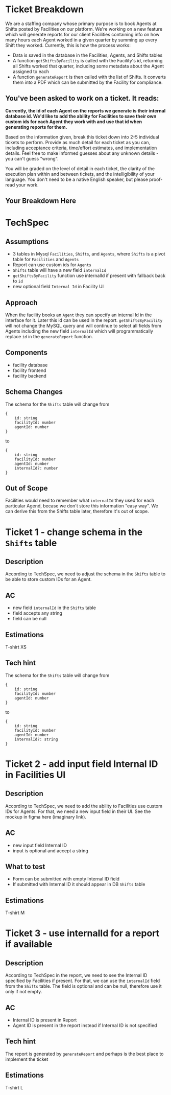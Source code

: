 # Ticket Breakdown
We are a staffing company whose primary purpose is to book Agents at Shifts posted by Facilities on our platform. We're working on a new feature which will generate reports for our client Facilities containing info on how many hours each Agent worked in a given quarter by summing up every Shift they worked. Currently, this is how the process works:

- Data is saved in the database in the Facilities, Agents, and Shifts tables
- A function `getShiftsByFacility` is called with the Facility's id, returning all Shifts worked that quarter, including some metadata about the Agent assigned to each
- A function `generateReport` is then called with the list of Shifts. It converts them into a PDF which can be submitted by the Facility for compliance.

## You've been asked to work on a ticket. It reads:

**Currently, the id of each Agent on the reports we generate is their internal database id. We'd like to add the ability for Facilities to save their own custom ids for each Agent they work with and use that id when generating reports for them.**


Based on the information given, break this ticket down into 2-5 individual tickets to perform. Provide as much detail for each ticket as you can, including acceptance criteria, time/effort estimates, and implementation details. Feel free to make informed guesses about any unknown details - you can't guess "wrong".


You will be graded on the level of detail in each ticket, the clarity of the execution plan within and between tickets, and the intelligibility of your language. You don't need to be a native English speaker, but please proof-read your work.

## Your Breakdown Here

# TechSpec
## Assumptions
- 3 tables in Mysql `Facilities`, `Shifts`, and `Agents`, where `Shifts` is a pivot table for `Facilities` and `Agents`
- Report can use custom ids for `Agents`
- `Shifts` table will have a new field `internalId`
- `getShiftsByFacility` function use internalId if present with fallback back to `id`
- new optional field `Internal Id` in Facility UI

## Approach
When the facility books an `Agent` they can specify an internal Id in the interface for it. Later this id can be used in the report. `getShiftsByFacility` will not change the MySQL query and will continue to select all fields from Agents including the new field `internalId` which will programmatically replace `id` in the `generateReport` function.

## Components
- facility database
- facility frontend
- facility backend

## Schema Changes
The schema for the `Shifts` table will change from

```
{
    id: string
    facilityId: number
    agentId: number
}
```

to

```
{
    id: string
    facilityId: number
    agentId: number
    internalId?: number
}
```

## Out of Scope
Facilities would need to remember what `internalId` they used for each particular Agend, becase we don't store this information "easy way". We can derive this from the Shifts table later, therefore it's out of scope.

# Ticket 1 - change schema in the `Shifts` table
## Description
According to TechSpec, we need to adjust the schema in the `Shifts` table to be able to store custom IDs for an Agent.

## AC
- new field `internalId` in the `Shifts` table
- field accepts any string
- field can be null

## Estimations
T-shirt XS

## Tech hint
The schema for the `Shifts` table will change from

```
{
    id: string
    facilityId: number
    agentId: number
}
```

to

```
{
    id: string
    facilityId: number
    agentId: number
    internalId?: string
}
```

# Ticket 2 - add input field Internal ID in Facilities UI
## Description
According to TechSpec, we need to add the ability to Facilities use custom IDs for Agents. For that, we need a new input field in their UI. See the mockup in figma here (imaginary link).

## AC
- new input field Internal ID
- input is optional and accept a string

## What to test
- Form can be submitted with empty Internal ID field
- If submitted with Internal ID it should appear in DB `Shifts` table

## Estimations
T-shirt M

# Ticket 3 - use internalId for a report if available
## Description
According to TechSpec in the report, we need to see the Internal ID specified by Facilities if present. For that, we can use the `internalId` field from the `Shifts` table. The field is optional and can be null, therefore use it only if not empty.

## AC
- Internal ID is present in Report
- Agent ID is present in the report instead if Internal ID is not specified

## Tech hint
The report is generated by `generateReport` and perhaps is the best place to implement the ticket

## Estimations
T-shirt L
